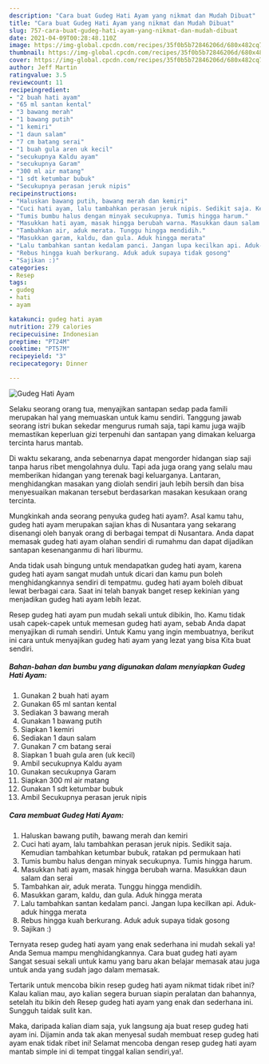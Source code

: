 ```yaml
---
description: "Cara buat Gudeg Hati Ayam yang nikmat dan Mudah Dibuat"
title: "Cara buat Gudeg Hati Ayam yang nikmat dan Mudah Dibuat"
slug: 757-cara-buat-gudeg-hati-ayam-yang-nikmat-dan-mudah-dibuat
date: 2021-04-09T00:28:48.110Z
image: https://img-global.cpcdn.com/recipes/35f0b5b72846206d/680x482cq70/gudeg-hati-ayam-foto-resep-utama.jpg
thumbnail: https://img-global.cpcdn.com/recipes/35f0b5b72846206d/680x482cq70/gudeg-hati-ayam-foto-resep-utama.jpg
cover: https://img-global.cpcdn.com/recipes/35f0b5b72846206d/680x482cq70/gudeg-hati-ayam-foto-resep-utama.jpg
author: Jeff Martin
ratingvalue: 3.5
reviewcount: 11
recipeingredient:
- "2 buah hati ayam"
- "65 ml santan kental"
- "3 bawang merah"
- "1 bawang putih"
- "1 kemiri"
- "1 daun salam"
- "7 cm batang serai"
- "1 buah gula aren uk kecil"
- "secukupnya Kaldu ayam"
- "secukupnya Garam"
- "300 ml air matang"
- "1 sdt ketumbar bubuk"
- "Secukupnya perasan jeruk nipis"
recipeinstructions:
- "Haluskan bawang putih, bawang merah dan kemiri"
- "Cuci hati ayam, lalu tambahkan perasan jeruk nipis. Sedikit saja. Kemudian tambahkan ketumbar bubuk, ratakan pd permukaan hati"
- "Tumis bumbu halus dengan minyak secukupnya. Tumis hingga harum."
- "Masukkan hati ayam, masak hingga berubah warna. Masukkan daun salam dan serai"
- "Tambahkan air, aduk merata. Tunggu hingga mendidih."
- "Masukkan garam, kaldu, dan gula. Aduk hingga merata"
- "Lalu tambahkan santan kedalam panci. Jangan lupa kecilkan api. Aduk-aduk hingga merata"
- "Rebus hingga kuah berkurang. Aduk aduk supaya tidak gosong"
- "Sajikan :)"
categories:
- Resep
tags:
- gudeg
- hati
- ayam

katakunci: gudeg hati ayam 
nutrition: 279 calories
recipecuisine: Indonesian
preptime: "PT24M"
cooktime: "PT57M"
recipeyield: "3"
recipecategory: Dinner

---
```



![Gudeg Hati Ayam](https://img-global.cpcdn.com/recipes/35f0b5b72846206d/680x482cq70/gudeg-hati-ayam-foto-resep-utama.jpg)

Selaku seorang orang tua, menyajikan santapan sedap pada famili merupakan hal yang memuaskan untuk kamu sendiri. Tanggung jawab seorang istri bukan sekedar mengurus rumah saja, tapi kamu juga wajib memastikan keperluan gizi terpenuhi dan santapan yang dimakan keluarga tercinta harus mantab.

Di waktu  sekarang, anda sebenarnya dapat mengorder hidangan siap saji tanpa harus ribet mengolahnya dulu. Tapi ada juga orang yang selalu mau memberikan hidangan yang terenak bagi keluarganya. Lantaran, menghidangkan masakan yang diolah sendiri jauh lebih bersih dan bisa menyesuaikan makanan tersebut berdasarkan masakan kesukaan orang tercinta. 



Mungkinkah anda seorang penyuka gudeg hati ayam?. Asal kamu tahu, gudeg hati ayam merupakan sajian khas di Nusantara yang sekarang disenangi oleh banyak orang di berbagai tempat di Nusantara. Anda dapat memasak gudeg hati ayam olahan sendiri di rumahmu dan dapat dijadikan santapan kesenanganmu di hari liburmu.

Anda tidak usah bingung untuk mendapatkan gudeg hati ayam, karena gudeg hati ayam sangat mudah untuk dicari dan kamu pun boleh menghidangkannya sendiri di tempatmu. gudeg hati ayam boleh dibuat lewat berbagai cara. Saat ini telah banyak banget resep kekinian yang menjadikan gudeg hati ayam lebih lezat.

Resep gudeg hati ayam pun mudah sekali untuk dibikin, lho. Kamu tidak usah capek-capek untuk memesan gudeg hati ayam, sebab Anda dapat menyajikan di rumah sendiri. Untuk Kamu yang ingin membuatnya, berikut ini cara untuk menyajikan gudeg hati ayam yang lezat yang bisa Kita buat sendiri.

<!--inarticleads1-->

##### Bahan-bahan dan bumbu yang digunakan dalam menyiapkan Gudeg Hati Ayam:

1. Gunakan 2 buah hati ayam
1. Gunakan 65 ml santan kental
1. Sediakan 3 bawang merah
1. Gunakan 1 bawang putih
1. Siapkan 1 kemiri
1. Sediakan 1 daun salam
1. Gunakan 7 cm batang serai
1. Siapkan 1 buah gula aren (uk kecil)
1. Ambil secukupnya Kaldu ayam
1. Gunakan secukupnya Garam
1. Siapkan 300 ml air matang
1. Gunakan 1 sdt ketumbar bubuk
1. Ambil Secukupnya perasan jeruk nipis




<!--inarticleads2-->

##### Cara membuat Gudeg Hati Ayam:

1. Haluskan bawang putih, bawang merah dan kemiri
1. Cuci hati ayam, lalu tambahkan perasan jeruk nipis. Sedikit saja. Kemudian tambahkan ketumbar bubuk, ratakan pd permukaan hati
1. Tumis bumbu halus dengan minyak secukupnya. Tumis hingga harum.
1. Masukkan hati ayam, masak hingga berubah warna. Masukkan daun salam dan serai
1. Tambahkan air, aduk merata. Tunggu hingga mendidih.
1. Masukkan garam, kaldu, dan gula. Aduk hingga merata
1. Lalu tambahkan santan kedalam panci. Jangan lupa kecilkan api. Aduk-aduk hingga merata
1. Rebus hingga kuah berkurang. Aduk aduk supaya tidak gosong
1. Sajikan :)




Ternyata resep gudeg hati ayam yang enak sederhana ini mudah sekali ya! Anda Semua mampu menghidangkannya. Cara buat gudeg hati ayam Sangat sesuai sekali untuk kamu yang baru akan belajar memasak atau juga untuk anda yang sudah jago dalam memasak.

Tertarik untuk mencoba bikin resep gudeg hati ayam nikmat tidak ribet ini? Kalau kalian mau, ayo kalian segera buruan siapin peralatan dan bahannya, setelah itu bikin deh Resep gudeg hati ayam yang enak dan sederhana ini. Sungguh taidak sulit kan. 

Maka, daripada kalian diam saja, yuk langsung aja buat resep gudeg hati ayam ini. Dijamin anda tak akan menyesal sudah membuat resep gudeg hati ayam enak tidak ribet ini! Selamat mencoba dengan resep gudeg hati ayam mantab simple ini di tempat tinggal kalian sendiri,ya!.

